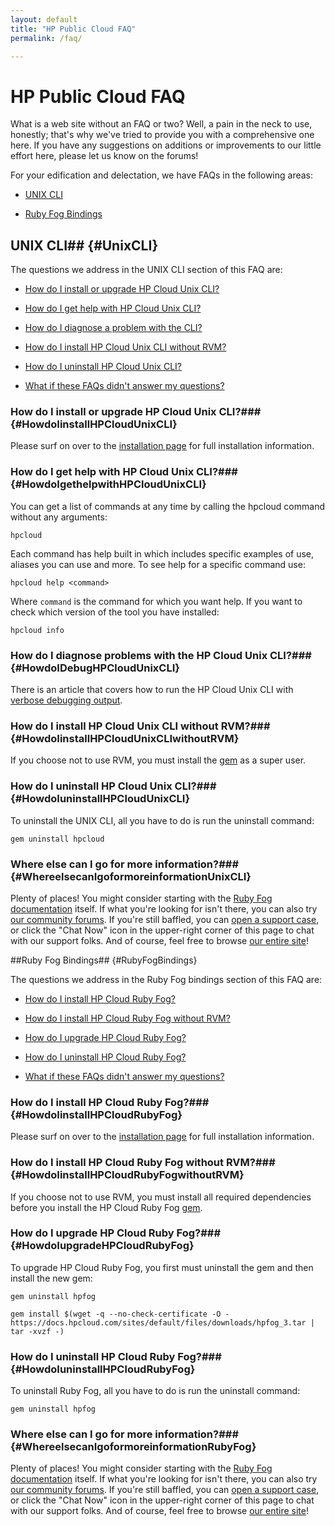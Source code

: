 ```yaml
---
layout: default
title: "HP Public Cloud FAQ"
permalink: /faq/

---
```

# HP Public Cloud FAQ

What is a web site without an FAQ or two?  Well, a pain in the neck to use, honestly; that's why we've tried to provide you with a comprehensive one here.  If you have any suggestions on additions or improvements to our little effort here, please let us know on the forums!



<!--reference ruby fog and unix cli to install pages

after uninstalling, you can install a new gem from [wherever]-->



For your edification and delectation, we have FAQs in the following areas:



* [UNIX CLI](#UnixCLI)

* [Ruby Fog Bindings](#RubyFogBindings)



## UNIX CLI## {#UnixCLI}



The questions we address in the UNIX CLI section of this FAQ are:



* [How do I install or upgrade HP Cloud Unix CLI?](#HowdoIinstallHPCloudUnixCLI)

* [How do I get help with HP Cloud Unix CLI?](#HowdoIgethelpwithHPCloudUnixCLI)

* [How do I diagnose a problem with the CLI?](#HowdoIDebugHPCloudUnixCLI)

* [How do I install HP Cloud Unix CLI without RVM?](#HowdoIinstallHPCloudUnixCLIwithoutRVM)

* [How do I uninstall HP Cloud Unix CLI?](#HowdoIuninstallHPCloudUnixCLI)

* [What if these FAQs didn't answer my questions?](#WhereelsecanIgoformoreinformationUnixCLI)



### How do I install or upgrade HP Cloud Unix CLI?### {#HowdoIinstallHPCloudUnixCLI}



Please surf on over to the [installation page](/cli/unix/install) for full installation information.



### How do I get help with HP Cloud Unix CLI?### {#HowdoIgethelpwithHPCloudUnixCLI}



You can get a list of commands at any time by calling the hpcloud command without any arguments:



    hpcloud



Each command has help built in which includes specific examples of use, aliases you can use and more. To see help for a specific command use:



    hpcloud help <command>



Where `command` is the command for which you want help.  If you want to check which version of the tool you have installed:



    hpcloud info



### How do I diagnose problems with the HP Cloud Unix CLI?### {#HowdoIDebugHPCloudUnixCLI}

 

There is an article that covers how to run the HP Cloud Unix CLI with [verbose debugging output](/cli/unix/articles/debugging).

 

 

### How do I install HP Cloud Unix CLI without RVM?### {#HowdoIinstallHPCloudUnixCLIwithoutRVM}



If you choose not to use RVM, you must install the [gem](/glossary#gem) as a super user.



### How do I uninstall HP Cloud Unix CLI?### {#HowdoIuninstallHPCloudUnixCLI}



To uninstall the UNIX CLI, all you have to do is run the uninstall command:



    gem uninstall hpcloud



### Where else can I go for more information?### {#WhereelsecanIgoformoreinformationUnixCLI}



Plenty of places!  You might consider starting with the [Ruby Fog documentation](/bindings/fog) itself.  If what you're looking for isn't there, you can also try [our community forums](https://community.hpcloud.com/).  If you're still baffled, you can [open a support case](https://console.hpcloud.com/cases), or click the "Chat Now" icon in the upper-right corner of this page to chat with our support folks.  And of course, feel free to browse [our entire site](https://www.hpcloud.com/)!



<!--I need the HTML for launching a support chat window-->



##Ruby Fog Bindings## {#RubyFogBindings}



The questions we address in the Ruby Fog bindings section of this FAQ are:



* [How do I install HP Cloud Ruby Fog?](#HowdoIinstallHPCloudRubyFog)

* [How do I install HP Cloud Ruby Fog without RVM?](#HowdoIinstallHPCloudRubyFogwithoutRVM)

* [How do I upgrade HP Cloud Ruby Fog?](#HowdoIupgradeHPCloudRubyFog)

* [How do I uninstall HP Cloud Ruby Fog?](#HowdoIuninstallHPCloudRubyFog)

* [What if these FAQs didn't answer my questions?](#WhereelsecanIgoformoreinformationRubyFog)



### How do I install HP Cloud Ruby Fog?### {#HowdoIinstallHPCloudRubyFog}



Please surf on over to the [installation page](/bindings/fog/install) for full installation information.



### How do I install HP Cloud Ruby Fog without RVM?### {#HowdoIinstallHPCloudRubyFogwithoutRVM}



If you choose not to use RVM, you must install all required dependencies before you install the HP Cloud Ruby Fog [gem](/glossary#gem).



<!--link to nokogiri package and install information?-->



### How do I upgrade HP Cloud Ruby Fog?### {#HowdoIupgradeHPCloudRubyFog}



To upgrade HP Cloud Ruby Fog, you first must uninstall the gem and then install the new gem:



    gem uninstall hpfog

    gem install $(wget -q --no-check-certificate -O - https://docs.hpcloud.com/sites/default/files/downloads/hpfog_3.tar | tar -xvzf -)



### How do I uninstall HP Cloud Ruby Fog?### {#HowdoIuninstallHPCloudRubyFog}



To uninstall Ruby Fog, all you have to do is run the uninstall command:



    gem uninstall hpfog



### Where else can I go for more information?### {#WhereelsecanIgoformoreinformationRubyFog}



Plenty of places!  You might consider starting with the [Ruby Fog documentation](/bindings/fog) itself.  If what you're looking for isn't there, you can also try [our community forums](https://community.hpcloud.com/).  If you're still baffled, you can [open a support case](https://console.hpcloud.com/cases), or click the "Chat Now" icon in the upper-right corner of this page to chat with our support folks.  And of course, feel free to browse [our entire site](https://www.hpcloud.com/)!



<!--I need the HTML for launching a support chat window-->



<!--

## Installation



## Deployment



## Windows CLI

-->
